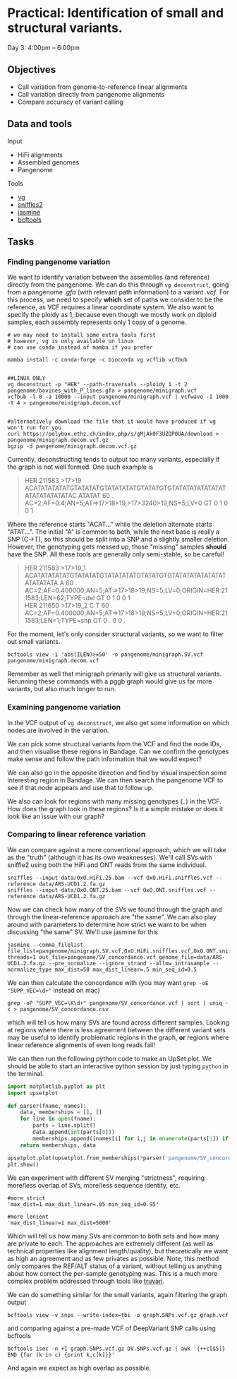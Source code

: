 # Practical: Identification of small and structural variants.
Day 3: 4:00pm – 6:00pm

## Objectives
 - Call variation from genome-to-reference linear alignments
 - Call variation directly from pangenome alignments
 - Compare accuracy of variant calling

## Data and tools

Input
 - HiFi alignments
 - Assembled genomes
 - Pangenome

Tools
 - [vg](https://github.com/vgteam/vg)
 - [sniffles2](https://github.com/fritzsedlazeck/Sniffles)
 - [jasmine](https://github.com/mkirsche/Jasmine)
 - [bcftools](https://github.com/samtools/bcftools)

## Tasks

### Finding pangenome variation

We want to identify variation between the assemblies (and reference) directly from the pangenome.
We can do this through `vg deconstruct`, going from a pangenome _.gfa_ (with relevant path information) to a variant _.vcf_.
For this process, we need to specify **which** set of paths we consider to be the reference, as VCF requires a linear coordinate system.
We also want to specify the ploidy as 1, because even though we mostly work on diploid samples, each assembly represents only 1 copy of a genome.

```
# we may need to install some extra tools first
# however, vg is only available on linux
# can use conda instead of mamba if you prefer

mamba install -c conda-forge -c bioconda vg vcflib vcfbub


##LINUX ONLY
vg deconstruct -p "HER" --path-traversals --ploidy 1 -t 2 pangenome/bovines_with_P_lines.gfa > pangenome/minigraph.vcf
vcfbub -l 0 -a 10000 --input pangenome/minigraph.vcf | vcfwave -I 1000 -t 4 > pangenome/minigraph.decom.vcf


#alternatively download the file that it would have produced if vg won't run for you
curl https://polybox.ethz.ch/index.php/s/gMjAk0F3UZQP0UA/download > pangenome/minigraph.decom.vcf.gz
bgzip -d pangenome/minigraph.decom.vcf.gz
```

Currently, deconstructing tends to output too many variants, especially if the graph is not well formed.
One such example is
>HER     211583  >17>19  ACATATATATATGTATATATGTATATATATGTATATGTGTATATATATATATATATATATATATATAC    ATATAT  60      .       AC=2;AF=0.4;AN=5;AT=>17>18>19,>17>3240>19;NS=5;LV=0     GT      0       1       0       0       1

Where the reference starts "ACAT..." while the deletion alternate starts "ATAT...".
The initial "A" is common to both, while the next base is really a SNP (C→T), so this should be split into a SNP and a slightly smaller deletion.
However, the genotyping gets messed up, those "missing" samples **should** have the SNP.
All these tools are generally only semi-stable, so be careful!

>HER     211583  >17>19_1        ACATATATATATGTATATATGTATATATATGTATATGTGTATATATATATATATATATATATA A       60      .       AC=2;AF=0.400000;AN=5;AT=>17>18>19;NS=5;LV=0;ORIGIN=HER:211583;LEN=62;TYPE=del  GT      0       1       0       0       1  
HER     211650  >17>19_2        C       T       60      . AC=2;AF=0.400000;AN=5;AT=>17>18>19;NS=5;LV=0;ORIGIN=HER:211583;LEN=1;TYPE=snp   GT      0       .       0       0       .


For the moment, let's only consider structural variants, so we want to filter out small variants.

```
bcftools view -i 'abs(ILEN)>=50' -o pangenome/minigraph.SV.vcf pangenome/minigraph.decom.vcf
```

Remember as well that minigraph primarily will give us structural variants.
Rerunning these commands with a pggb graph would give us far more variants, but also much longer to run.

### Examining pangenome variation

In the VCF output of `vg deconstruct`, we also get some information on which nodes are involved in the variation.

We can pick some structural variants from the VCF and find the node IDs, and then visualise these regions in Bandage.
Can we confirm the genotypes make sense and follow the path information that we would expect?

We can also go in the opposite direction and find by visual inspection some interesting region in Bandage.
We can then search the pangenome VCF to see if that node appears and use that to follow up.

We also can look for regions with many missing genotypes (`.`) in the VCF.
How does the graph look in these regions?
Is it a simple mistake or does it look like an issue with our graph?

### Comparing to linear reference variation

We can compare against a more conventional approach, which we will take as the "truth" (although it has its own weaknesses).
We'll call SVs with sniffle2 using both the HiFi and ONT reads from the same individual.

```
sniffles --input data/OxO.HiFi.25.bam --vcf OxO.HiFi.sniffles.vcf --reference data/ARS-UCD1.2.fa.gz
sniffles --input data/OxO.ONT.25.bam --vcf OxO.ONT.sniffles.vcf --reference data/ARS-UCD1.2.fa.gz
```

Now we can check how many of the SVs we found through the graph and through the linear-reference approach are "the same".
We can also play around with parameters to determine how strict we want to be when discussing "the same" SV.
We'll use jasmine for this

```
jasmine --comma_filelist file_list=pangenome/minigraph.SV.vcf,OxO.HiFi.sniffles.vcf,OxO.ONT.sniffles.vcf threads=1 out_file=pangenome/SV_concordance.vcf genome_file=data/ARS-UCD1.2.fa.gz --pre_normalize --ignore_strand --allow_intrasample --normalize_type max_dist=50 max_dist_linear=.5 min_seq_id=0.5
```

We can then calculate the concordance with (you may want `grep -oE "SUPP_VEC=\d+"` instead on mac)

```
grep -oP "SUPP_VEC=\K\d+" pangenome/SV_concordance.vcf | sort | uniq -c > pangenome/SV_concordance.csv
```

which will tell us how many SVs are found across different samples.
Looking at regions where there is less agreement between the different variant sets may be useful to identify problematic regions in the graph, **or** regions where linear reference alignments of even long reads fail!

We can then run the following python code to make an UpSet plot.
We should be able to start an interactive python session by just typing `python` in the terminal.

```python
import matplotlib.pyplot as plt
import upsetplot

def parser(fname, names):
    data, memberships = [], []
    for line in open(fname):
        parts = line.split()
        data.append(int(parts[0]))
        memberships.append([names[i] for i,j in enumerate(parts[1]) if int(j)])
    return memberships, data

upsetplot.plot(upsetplot.from_memberships(*parser('pangenome/SV_concordance.csv',['graph','HiFi','ONT'])))
plt.show()
```

We can experiment with different SV merging "strictness", requiring more/less overlap of SVs, more/less sequence identity, etc.

```
#more strict
'max_dist=1 max_dist_linear=.05 min_seq_id=0.95'

#more lenient
'max_dist_linear=1 max_dist=5000'
```

Which will tell us how many SVs are common to both sets and how many are private to each.
The approaches are extremely different (as well as technical properties like alignment length/quality), but theoretically we want as high an agreement and as few privates as possible.
Note, this method only compares the REF/ALT status of a variant, without telling us anything about how correct the per-sample genotyping was. This is a much more complex problem addressed through tools like [truvari](https://github.com/ACEnglish/truvari).

We can do something similar for the small variants, again filtering the graph output

```
bcftools view -v snps --write-index=tbi -o graph.SNPs.vcf.gz graph.vcf
```

and comparing against a pre-made VCF of DeepVariant SNP calls using bcftools

```
bcftools isec -n +1 graph.SNPs.vcf.gz DV.SNPs.vcf.gz | awk '{++c[$5]} END {for (k in c) {print k,c[k]}}'
```
And again we expect as high overlap as possible.
